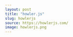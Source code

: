 ```yaml
---
layout: post
title: "howler.js"
slug: howlerjs
source: https://howlerjs.com/
image: howlerjs.png
---
```

